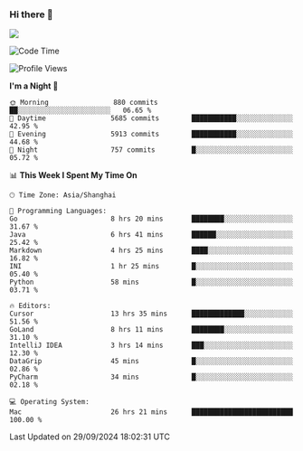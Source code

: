 ### Hi there 👋

<!--
**JJAYCHEN1e/jjaychen1e** is a ✨ _special_ ✨ repository because its `README.md` (this file) appears on your GitHub profile.

Here are some ideas to get you started:

- 🔭 I’m currently working on ...
- 🌱 I’m currently learning ...
- 👯 I’m looking to collaborate on ...
- 🤔 I’m looking for help with ...
- 💬 Ask me about ...
- 📫 How to reach me: ...
- 😄 Pronouns: ...
- ⚡ Fun fact: ...
-->

[![](https://github-readme-stats.vercel.app/api?username=jjaychen1e&show_icons=true)](https://github.com/jjaychen1e/github-readme-stats?count_private=true)

<!--START_SECTION:waka-->
![Code Time](http://img.shields.io/badge/Code%20Time-1%2C463%20hrs%2012%20mins-blue)

![Profile Views](http://img.shields.io/badge/Profile%20Views-0-blue)

**I'm a Night 🦉** 

```text
🌞 Morning                880 commits         ██░░░░░░░░░░░░░░░░░░░░░░░   06.65 % 
🌆 Daytime                5685 commits        ███████████░░░░░░░░░░░░░░   42.95 % 
🌃 Evening                5913 commits        ███████████░░░░░░░░░░░░░░   44.68 % 
🌙 Night                  757 commits         █░░░░░░░░░░░░░░░░░░░░░░░░   05.72 % 
```


📊 **This Week I Spent My Time On** 

```text
🕑︎ Time Zone: Asia/Shanghai

💬 Programming Languages: 
Go                       8 hrs 20 mins       ████████░░░░░░░░░░░░░░░░░   31.67 % 
Java                     6 hrs 41 mins       ██████░░░░░░░░░░░░░░░░░░░   25.42 % 
Markdown                 4 hrs 25 mins       ████░░░░░░░░░░░░░░░░░░░░░   16.82 % 
INI                      1 hr 25 mins        █░░░░░░░░░░░░░░░░░░░░░░░░   05.40 % 
Python                   58 mins             █░░░░░░░░░░░░░░░░░░░░░░░░   03.71 % 

🔥 Editors: 
Cursor                   13 hrs 35 mins      █████████████░░░░░░░░░░░░   51.56 % 
GoLand                   8 hrs 11 mins       ████████░░░░░░░░░░░░░░░░░   31.10 % 
IntelliJ IDEA            3 hrs 14 mins       ███░░░░░░░░░░░░░░░░░░░░░░   12.30 % 
DataGrip                 45 mins             █░░░░░░░░░░░░░░░░░░░░░░░░   02.86 % 
PyCharm                  34 mins             █░░░░░░░░░░░░░░░░░░░░░░░░   02.18 % 

💻 Operating System: 
Mac                      26 hrs 21 mins      █████████████████████████   100.00 % 
```


 Last Updated on 29/09/2024 18:02:31 UTC
<!--END_SECTION:waka-->
